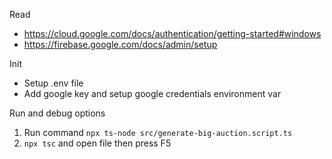 Read
* https://cloud.google.com/docs/authentication/getting-started#windows
* https://firebase.google.com/docs/admin/setup

Init
* Setup .env file
* Add google key and setup google credentials environment var

Run and debug options
1) Run command `npx ts-node src/generate-big-auction.script.ts`
2) `npx tsc` and open file then press F5